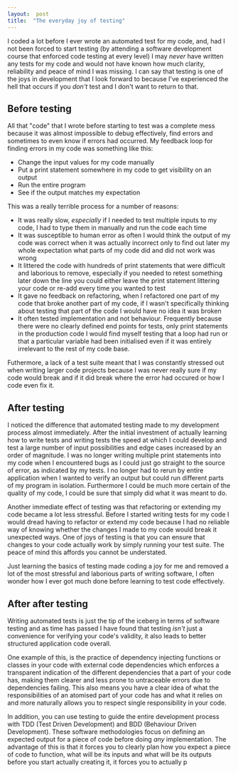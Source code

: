 ```yaml
---  
layout:  post 
title:  "The everyday joy of testing" 
---
```


I coded a lot before I ever wrote an automated test for my code, and, had I not been forced to start testing (by attending a software development course that enforced code testing at every level) I may *never* have written any tests for my code and would not have known how much clarity, reliability and peace of mind I was missing. I can say that testing is one of the joys in development that I look forward to because I've experienced the hell that occurs if you *don't* test and I don't want to return to that.

## Before testing

All that "code" that I wrote before starting to test was a complete mess because it was almost impossible to debug effectively, find errors and sometimes to even know if errors had occurred. My feedback loop for finding errors in my code was something like this:

- Change the input values for my code manually
- Put a print statement somewhere in my code to get visibility on an output
- Run the entire program
- See if the output matches my expectation

This was a really terrible process for a number of reasons:

- It was really slow, *especially* if I needed to test multiple inputs to my code, I had to type them in manually and run the code each time
- It was susceptible to human error as often I would think the output of my code was correct when it was actually incorrect only to find out later my whole expectation what parts of my code did and did not work was wrong
- It littered the code with hundreds of print statements that were difficult and laborious to remove, especially if you needed to retest something later down the line you could either leave the print statement littering your code or re-add every time you wanted to test
- It gave no feedback on refactoring, when I refactored one part of my code that broke another part of my code, if I wasn't specifically thinking about testing that part of the code I would have no idea it was broken
- It often tested implementation and not behaviour. Frequently because there were no clearly defined end points for tests, only print statements in the production code I would find myself testing that a loop had run or that a particular variable had been initialised even if it was entirely irrelevant to the rest of my code base.

Futhermore, a lack of a test suite meant that I was constantly stressed out when writing larger code projects because I was never really sure if my code would break and if it did break where the error had occured or how I code even fix it.

## After testing

I noticed the difference that automated testing made to my development process almost immediately. After the initial investment of actually learning how to write tests and writing tests the speed at which I could develop and test a large number of input possibilities and edge cases increased by an order of magnitude. I was no longer writing multiple print statements into my code when I encountered bugs as I could just go straight to the source of error, as indicated by my tests. I no longer had to rerun by entire application when I wanted to verify an output but could run different parts of my program in isolation. Furthermore I could be much more certain of the quality of my code, I could be sure that simply did what it was meant to do.

Another immediate effect of testing was that refactoring or extending my code became a lot less stressful. Before I started writing tests for my code I would dread having to refactor or extend my code because I had no reliable way of knowing whether the changes I made to my code would break it unexpected ways. One of joys of testing is that you can ensure that changes to your code actually work by simply running your test suite. The peace of mind this affords you cannot be understated.

Just learning the basics of testing made coding a joy for me and removed a lot of the most stressful and laborious parts of writing software, I often wonder how I ever got much done before learning to test code effectively.

## After after testing

Writing automated tests is just the tip of the iceberg in terms of software testing and as time has passed I have found that testing *isn't* just a convenience for verifying your code's validity, it also leads to better structured application code overall.

One example of this, is the practice of dependency injecting functions or classes in your code with external code dependencies which enforces a transparent indication of the different dependencies that a part of your code has, making them clearer and less prone to untraceable errors due to dependencies failing. This also means you have a clear idea of what the responsibilities of an atomised part of your code has and what it relies on and more naturally allows you to respect single responsibility in your code.

In addition, you can use testing to guide the entire development process with TDD (Test Driven Development) and BDD (Behaviour Driven Development). These software methodologies focus on defining an expected output for a piece of code before doing *any* implementation. The advantage of this is that it forces you to clearly plan how you expect a piece of code to function, what will be its inputs and what will be its outputs before you start actually creating it, it forces you to actually p
<!--stackedit_data:
eyJoaXN0b3J5IjpbLTQyMzY3OTIyNiwyMDU0MTA0ODE0LDM0MD
k4NzI0LDIyODIyMjk1OSwxODMxNTA3ODI1LC0xNTk2NTQ0OTFd
fQ==
-->